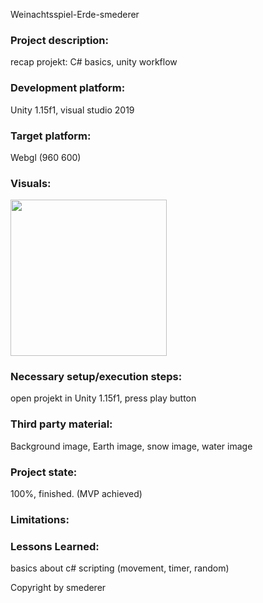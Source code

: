 Weinachtsspiel-Erde-smederer

### Project description: 
recap projekt: C# basics, unity workflow 

### Development platform: 
Unity 1.15f1, visual studio 2019

### Target platform: 
Webgl (960 600)

### Visuals: 
<div>
<img src="./Assets/MyGame/screenshot.PNG/" width="250">
</div>

 

### Necessary setup/execution steps: 
open projekt in Unity 1.15f1, press play button

### Third party material: 
Background image, Earth image, snow image, water image

### Project state: 
100%, finished. (MVP achieved)

### Limitations: 

### Lessons Learned: 
basics about c# scripting (movement, timer, random)

Copyright by smederer
